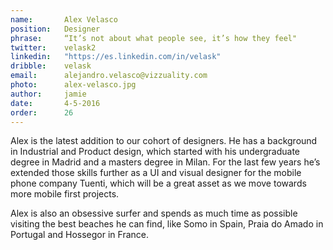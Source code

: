 ```yaml
---
name:       Alex Velasco
position:   Designer
phrase:     “It’s not about what people see, it’s how they feel"
twitter:    velask2
linkedin:   "https://es.linkedin.com/in/velask"
dribble:    velask
email:      alejandro.velasco@vizzuality.com 
photo:      alex-velasco.jpg
author:     jamie
date:       4-5-2016
order:      26
---
```

Alex is the latest addition to our cohort of designers. He has a background in Industrial and Product design, which started with his undergraduate degree in Madrid and a masters degree in Milan. For the last few years he’s extended those skills further as a UI and visual designer for the mobile phone company Tuenti, which will be a great asset as we move towards more mobile first projects.

Alex is also an obsessive surfer and spends as much time as possible visiting the best beaches he can find, like Somo in Spain, Praia do Amado in Portugal and Hossegor in France.
